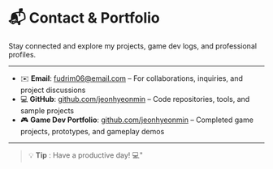 # 📬 Contact & Portfolio

Stay connected and explore my projects, game dev logs, and professional profiles.

---

- ✉️ **Email**: [fudrim06@email.com](mailto:fudrim06@email.com) – For collaborations, inquiries, and project discussions  
- 💻 **GitHub**: [github.com/jeonhyeonmin](https://github.com/jeonhyeonmin) – Code repositories, tools, and sample projects  
- 🎮 **Game Dev Portfolio**: [github.com/jeonhyeonmin](https://github.com/jeonhyeonmin) – Completed game projects, prototypes, and gameplay demos

---

> 💡 **Tip** : Have a productive day! 💻"

